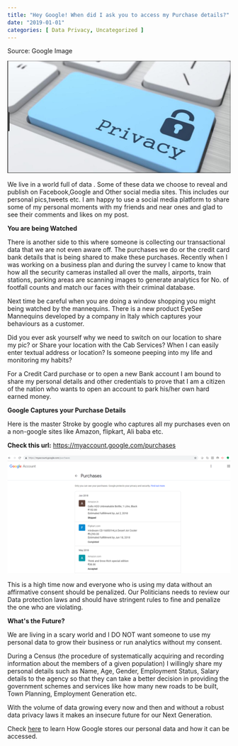 ```yaml
---
title: "Hey Google! When did I ask you to access my Purchase details?"
date: "2019-01-01"
categories: [ Data Privacy, Uncategorized ]
---
```


Source: Google Image

![](/images/2019/01/image-1.png)

We live in a world full of data . Some of these data we choose to reveal and publish on Facebook,Google and Other social media sites. This includes our personal pics,tweets etc. I am happy to use a social media platform to share some of my personal moments with my friends and near ones and glad to see their comments and likes on my post.

**You are being Watched**

There is another side to this where someone is collecting our transactional data that we are not even aware off. The purchases we do or the credit card bank details that is being shared to make these purchases. Recently when I was working on a business plan and during the survey I came to know that how all the security cameras installed all over the malls, airports, train stations, parking areas are scanning images to generate analytics for No. of footfall counts and match our faces with their criminal database.


Next time be careful when you are doing a window shopping you might being watched by the mannequins. There is a new product EyeSee Mannequins developed by a company in Italy which captures your behaviours as a customer.

Did you ever ask yourself why we need to switch on our location to share my pic? or Share your location with the Cab Services? When I can easily enter textual address or location? Is someone peeping into my life and monitoring my habits?

For a Credit Card purchase or to open a new Bank account I am bound to share my personal details and other credentials to prove that I am a citizen of the nation who wants to open an account to park his/her own hard earned money.

**Google Captures your Purchase Details**

Here is the master Stroke by google who captures all my purchases even on a non-google sites like Amazon, flipkart, Ali baba etc.

**Check this url:** https://myaccount.google.com/purchases

![](/images/2019/01/image.png)

This is a high time now and everyone who is using my data without an affirmative consent should be penalized. Our Politicians needs to review our Data protection laws and should have stringent rules to fine and penalize the one who are violating.

**What's the Future?**

We are living in a scary world and I DO NOT want someone to use my personal data to grow their business or run analytics without my consent.

During a Census (the procedure of systematically acquiring and recording information about the members of a given population) I willingly share my personal details such as Name, Age, Gender, Employment Status, Salary details to the agency so that they can take a better decision in providing the government schemes and services like how many new roads to be built, Town Planning, Employment Generation etc.

With the volume of data growing every now and then and without a robust data privacy laws it makes an insecure future for our Next Generation.

Check [here](https://kanoki.org/2019/01/20/thank-you-google-for-sharing-my-data/) to learn How Google stores our personal data and how it can be accessed.
